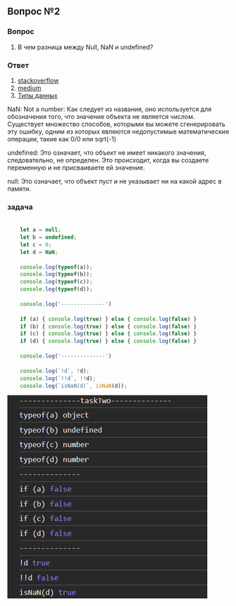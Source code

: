 ## Вопрос №2

### Вопрос

1) В чем разница между Null, NaN и undefined?

### Ответ

1) [stackoverflow](https://stackoverflow.com/questions/50320711/what-is-the-difference-between-null-nan-and-undefined-in-javascript)
2) [medium](https://medium.com/@stheodorejohn/null-nan-and-undefined-understanding-absence-and-invalidity-in-javascript-5ebd3fa918ee)
3) [Типы данных](https://learn.javascript.ru/types)

NaN: Not a number: Как следует из названия, оно используется для обозначения того, что значение объекта не является числом. Существует множество способов, которыми вы можете сгенерировать эту ошибку, одним из которых являются недопустимые математические операции, такие как 0/0 или sqrt(-1)

undefined: Это означает, что объект не имеет никакого значения, следовательно, не определен. Это происходит, когда вы создаете переменную и не присваиваете ей значение.

null: Это означает, что объект пуст и не указывает ни на какой адрес в памяти.

### задача

```javascript

    let a = null;
    let b = undefined;
    let c = 0;
    let d = NaN;

    console.log(typeof(a));
    console.log(typeof(b));
    console.log(typeof(c));
    console.log(typeof(d)); 

    console.log('--------------')

    if (a) { console.log(true) } else { console.log(false) }
    if (b) { console.log(true) } else { console.log(false) }
    if (c) { console.log(true) } else { console.log(false) }
    if (d) { console.log(true) } else { console.log(false) }

    console.log('--------------')

    console.log(`!d`, !d);
    console.log(`!!d`, !!d);
    console.log(`isNaN(d)`, isNaN(d));

```

![alt text](image-6.png)